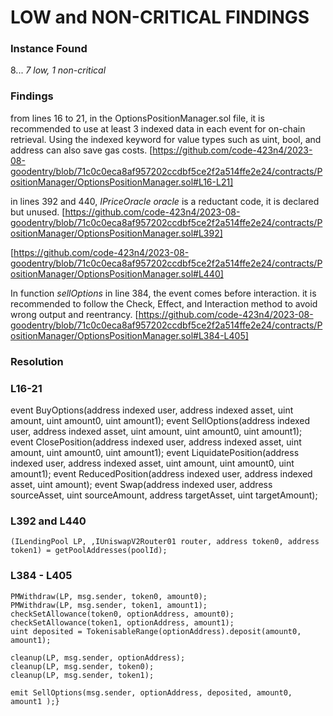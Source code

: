 # LOW and NON-CRITICAL FINDINGS

### Instance Found
8... *7 low, 1 non-critical*

### Findings
from lines 16 to 21, in the OptionsPositionManager.sol file, it is recommended to use at least 3 indexed data in each event for on-chain retrieval. Using the indexed keyword for value types such as uint, bool, and address can also save gas costs.
[https://github.com/code-423n4/2023-08-goodentry/blob/71c0c0eca8af957202ccdbf5ce2f2a514ffe2e24/contracts/PositionManager/OptionsPositionManager.sol#L16-L21]

in lines 392 and 440, *IPriceOracle oracle* is a reductant code, it is declared but unused.
[https://github.com/code-423n4/2023-08-goodentry/blob/71c0c0eca8af957202ccdbf5ce2f2a514ffe2e24/contracts/PositionManager/OptionsPositionManager.sol#L392]

[https://github.com/code-423n4/2023-08-goodentry/blob/71c0c0eca8af957202ccdbf5ce2f2a514ffe2e24/contracts/PositionManager/OptionsPositionManager.sol#L440]

In function *sellOptions* in line 384, the event comes before interaction. it is recommended to follow the Check, Effect, and Interaction method to avoid wrong output and reentrancy.
[https://github.com/code-423n4/2023-08-goodentry/blob/71c0c0eca8af957202ccdbf5ce2f2a514ffe2e24/contracts/PositionManager/OptionsPositionManager.sol#L384-L405]

### Resolution
### L16-21
   event BuyOptions(address indexed user, address indexed asset, uint amount, uint amount0, uint amount1);
  event SellOptions(address indexed user, address indexed asset, uint amount, uint amount0, uint amount1);
  event ClosePosition(address indexed user, address indexed asset, uint amount, uint amount0, uint amount1);
  event LiquidatePosition(address indexed user, address indexed asset, uint amount, uint amount0, uint amount1);
  event ReducedPosition(address indexed user, address indexed asset, uint amount);
  event Swap(address indexed user, address sourceAsset, uint sourceAmount, address targetAsset, uint targetAmount);

### L392 and L440
    (ILendingPool LP, ,IUniswapV2Router01 router, address token0, address token1) = getPoolAddresses(poolId);
 
### L384 - L405
    PMWithdraw(LP, msg.sender, token0, amount0);
    PMWithdraw(LP, msg.sender, token1, amount1);
    checkSetAllowance(token0, optionAddress, amount0);
    checkSetAllowance(token1, optionAddress, amount1);
    uint deposited = TokenisableRange(optionAddress).deposit(amount0, amount1);
    
    cleanup(LP, msg.sender, optionAddress);
    cleanup(LP, msg.sender, token0);
    cleanup(LP, msg.sender, token1);
  
    emit SellOptions(msg.sender, optionAddress, deposited, amount0, amount1 );}